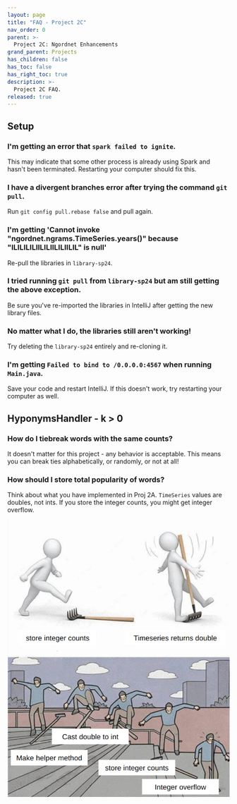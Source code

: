 ```yaml
---
layout: page
title: "FAQ - Project 2C"
nav_order: 0
parent: >-
  Project 2C: Ngordnet Enhancements
grand_parent: Projects
has_children: false
has_toc: false
has_right_toc: true
description: >-
  Project 2C FAQ.
released: true
---
```


## Setup

### I'm getting an error that `spark failed to ignite`.

This may indicate that some other process is already using Spark and hasn't been terminated. Restarting your computer should fix this.

### I have a divergent branches error after trying the command `git pull`.

Run `git config pull.rebase false` and pull again.

### I'm getting 'Cannot invoke "ngordnet.ngrams.TimeSeries.years()" because "ILILILILIILILIILILIILIL" is null'

Re-pull the libraries in `library-sp24`.

### I tried running `git pull` from `library-sp24` but am still getting the above exception.

Be sure you've re-imported the libraries in IntelliJ after getting the new library files.

### No matter what I do, the libraries still aren't working!

Try deleting the `library-sp24` entirely and re-cloning it.

### I'm getting `Failed to bind to /0.0.0.0:4567` when running `Main.java`.

Save your code and restart IntelliJ. If this doesn't work, try restarting your computer as well.

## HyponymsHandler - k > 0

### How do I tiebreak words with the same counts?

It doesn't matter for this project - any behavior is acceptable. This means you can break ties alphabetically, or randomly, or not at all!

### How should I store total popularity of words?

Think about what you have implemented in Proj 2A. `TimeSeries` values are doubles, not ints. If you store the integer counts, you might get integer overflow.

![image](./cheesememe.png)

